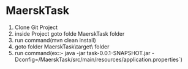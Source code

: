 # MaerskTask

1) Clone Git Project 
2) inside Project goto folde MaerskTask folder 
3) run command(mvn clean install)
4) goto folder MaerskTask\target\ folder
5) run command(ex::- java -jar task-0.0.1-SNAPSHOT.jar -Dconfig=/MaerskTask/src/main/resources/application.properties`)
